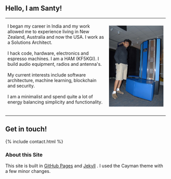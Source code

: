
## Hello, I am Santy!
<div>
<!-- Main intro section -->
<table class="main_page_table">
    <tr>
        <td>
            <p>
            I began my career in India and my work allowed me to experience living in New Zealand, Australia and now the USA. I work as 
            a Solutions Architect.
            <br>
            <br>
             I hack code, hardware, electronics and espresso machines. I am a HAM (KF5KGI). I build audio equipment, radios and
             antenna's.
             <br>
             <br>
             My current interests include software architecture, machine learning, blockchain and security. 
             <br>
             <br>
             I am a minimalist and spend quite a lot of energy balancing simplicity and functionality.
             <br>
             <br>
             </p>
        </td>
        <td>
        <img src = "/images/santy_cray.jpg">
        </td>
    </tr>
</table>

</div>

## Get in touch!

{% include contact.html %}

### About this Site

This site is built in <a href = "https://pages.github.com">GitHub Pages</a> and <a href = "https://jekyllrb.com/">Jekyll</a> . I used the Cayman theme with a few minor changes.
